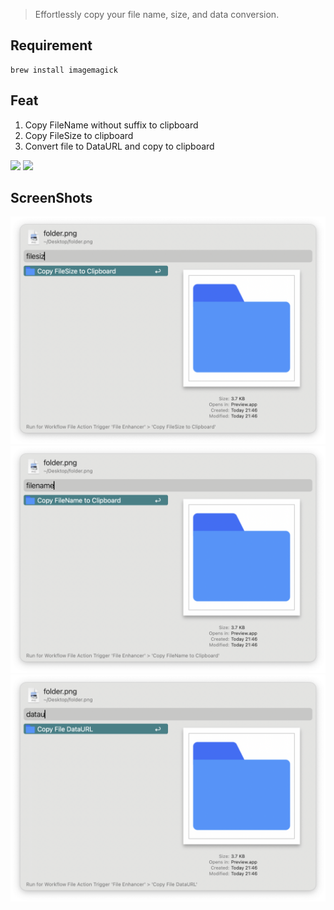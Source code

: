 > Effortlessly copy your file name, size, and data conversion.


## Requirement

```
brew install imagemagick

```

## Feat

1. Copy FileName without suffix to clipboard
2. Copy FileSize to clipboard
3. Convert file to DataURL and copy to clipboard



![](https://img.shields.io/badge/version-v1.6-green?style=for-the-badge)
[![](https://img.shields.io/badge/download-click-blue?style=for-the-badge)](https://github.com/alanhe421/alfred-workflows/raw/master/file-enhancer/File%20Enhancer.alfredworkflow)




<!-- more -->

## ScreenShots

![screenshot1.png](screenshot/screenshot1.png)
![screenshot1.png](screenshot/screenshot2.png)
![screenshot1.png](screenshot/screenshot3.png)
